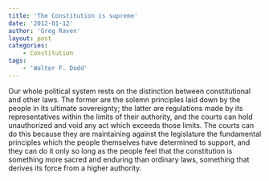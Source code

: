 ```yaml
---
title: 'The Constitution is supreme'
date: '2012-01-12'
author: 'Greg Raven'
layout: post
categories:
    - Constitution
tags:
    - 'Walter F. Dodd'
---
```


Our whole political system rests on the distinction between constitutional and other laws. The former are the solemn principles laid down by the people in its ultimate sovereignty; the latter are regulations made by its representatives within the limits of their authority, and the courts can hold unauthorized and void any act which exceeds those limits. The courts can do this because they are maintaining against the legislature the fundamental principles which the people themselves have determined to support, and they can do it only so long as the people feel that the constitution is something more sacred and enduring than ordinary laws, something that derives its force from a higher authority.